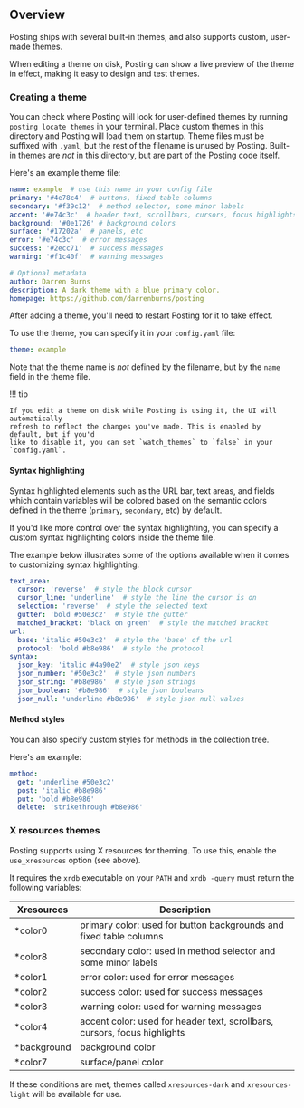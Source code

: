 ## Overview

Posting ships with several built-in themes, and also supports custom, user-made themes.

When editing a theme on disk, Posting can show a live preview of the theme in effect, making it easy to design and test themes.

### Creating a theme

You can check where Posting will look for user-defined themes by running `posting locate themes` in your terminal.
Place custom themes in this directory and Posting will load them on startup.
Theme files must be suffixed with `.yaml`, but the rest of the filename is unused by Posting.
Built-in themes are *not* in this directory, but are part of the Posting code itself.

Here's an example theme file:

```yaml
name: example  # use this name in your config file
primary: '#4e78c4'  # buttons, fixed table columns
secondary: '#f39c12'  # method selector, some minor labels
accent: '#e74c3c'  # header text, scrollbars, cursors, focus highlights
background: '#0e1726' # background colors
surface: '#17202a'  # panels, etc
error: '#e74c3c'  # error messages
success: '#2ecc71'  # success messages
warning: '#f1c40f'  # warning messages

# Optional metadata
author: Darren Burns
description: A dark theme with a blue primary color.
homepage: https://github.com/darrenburns/posting
```

After adding a theme, you'll need to restart Posting for it to take effect.

To use the theme, you can specify it in your `config.yaml` file:

```yaml
theme: example
```

Note that the theme name is *not* defined by the filename, but by the `name` field in the theme file.

!!! tip

    If you edit a theme on disk while Posting is using it, the UI will automatically
    refresh to reflect the changes you've made. This is enabled by default, but if you'd
    like to disable it, you can set `watch_themes` to `false` in your `config.yaml`.

#### Syntax highlighting

Syntax highlighted elements such as the URL bar, text areas, and fields which contain variables will be colored based on the semantic colors defined in the theme (`primary`, `secondary`, etc) by default.

If you'd like more control over the syntax highlighting, you can specify a custom syntax highlighting colors inside the theme file.

The example below illustrates some of the options available when it comes to customizing syntax highlighting.

```yaml
text_area:
  cursor: 'reverse'  # style the block cursor
  cursor_line: 'underline'  # style the line the cursor is on
  selection: 'reverse'  # style the selected text
  gutter: 'bold #50e3c2'  # style the gutter
  matched_bracket: 'black on green'  # style the matched bracket
url:
  base: 'italic #50e3c2'  # style the 'base' of the url
  protocol: 'bold #b8e986'  # style the protocol
syntax:
  json_key: 'italic #4a90e2'  # style json keys
  json_number: '#50e3c2'  # style json numbers
  json_string: '#b8e986'  # style json strings
  json_boolean: '#b8e986'  # style json booleans
  json_null: 'underline #b8e986'  # style json null values
```

#### Method styles

You can also specify custom styles for methods in the collection tree.

Here's an example:

```yaml
method:
  get: 'underline #50e3c2'
  post: 'italic #b8e986'
  put: 'bold #b8e986'
  delete: 'strikethrough #b8e986'
```

### X resources themes

Posting supports using X resources for theming. To use this, enable the `use_xresources` option (see above).

It requires the `xrdb` executable on your `PATH` and `xrdb -query` must return the following variables:

| Xresources  | Description |
|-------------|-----------|
| *color0     | primary color: used for button backgrounds and fixed table columns |
| *color8     | secondary color: used in method selector and some minor labels |
| *color1     | error color: used for error messages |
| *color2     | success color: used for success messages |
| *color3     | warning color: used for warning messages |
| *color4     | accent color: used for header text, scrollbars, cursors, focus highlights |
| *background | background color |
| *color7     | surface/panel color |

If these conditions are met, themes called `xresources-dark` and `xresources-light` will be available for use.
